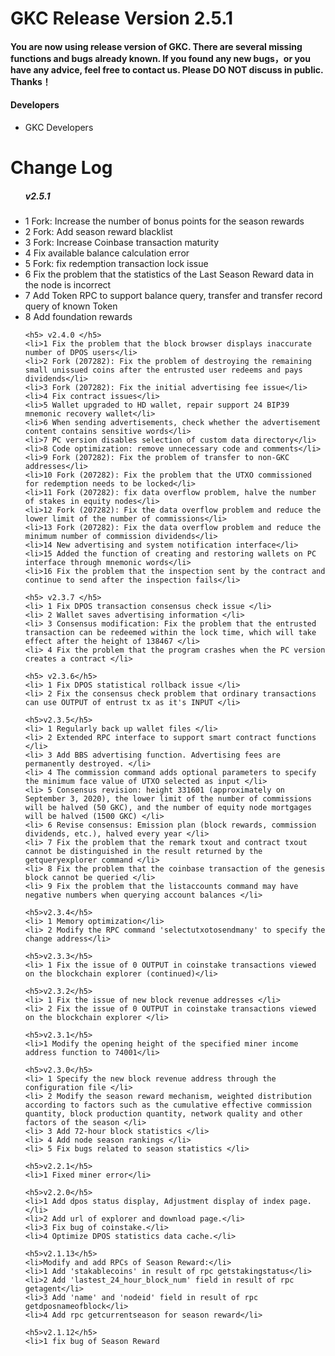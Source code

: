 <h1>GKC Release Version 2.5.1</h1>

<h4>You are now using release version of GKC. There are several missing functions and bugs already known. If you found any new bugs，or you have any advice, feel free to contact us. Please DO NOT discuss in public. Thanks！</h4>


<h4>Developers</h4>
<ul>
	<li>GKC Developers</li>
</ul>

<h1>Change Log</h1>

<ul>
	<h5> v2.5.1 </h5>
	<li>1 Fork: Increase the number of bonus points for the season rewards</li>
	<li>2 Fork: Add season reward blacklist</li>
	<li>3 Fork: Increase Coinbase transaction maturity</li>
	<li>4 Fix available balance calculation error</li>
	<li>5 Fork: fix redemption transaction lock issue</li>
	<li>6 Fix the problem that the statistics of the Last Season Reward data in the node is incorrect</li>
	<li>7 Add Token RPC to support balance query, transfer and transfer record query of known Token</li>
	<li>8 Add foundation rewards</li>

	<h5> v2.4.0 </h5>
	<li>1 Fix the problem that the block browser displays inaccurate number of DPOS users</li>
	<li>2 Fork (207282): Fix the problem of destroying the remaining small unissued coins after the entrusted user redeems and pays dividends</li>
	<li>3 Fork (207282): Fix the initial advertising fee issue</li>
	<li>4 Fix contract issues</li>
	<li>5 Wallet upgraded to HD wallet, repair support 24 BIP39 mnemonic recovery wallet</li>
	<li>6 When sending advertisements, check whether the advertisement content contains sensitive words</li>
	<li>7 PC version disables selection of custom data directory</li>
	<li>8 Code optimization: remove unnecessary code and comments</li>
	<li>9 Fork (207282): Fix the problem of transfer to non-GKC addresses</li>
	<li>10 Fork (207282): Fix the problem that the UTXO commissioned for redemption needs to be locked</li>
	<li>11 Fork (207282): fix data overflow problem, halve the number of stakes in equity nodes</li>
	<li>12 Fork (207282): Fix the data overflow problem and reduce the lower limit of the number of commissions</li>
	<li>13 Fork (207282): Fix the data overflow problem and reduce the minimum number of commission dividends</li>
	<li>14 New advertising and system notification interface</li>
	<li>15 Added the function of creating and restoring wallets on PC interface through mnemonic words</li>
	<li>16 Fix the problem that the inspection sent by the contract and continue to send after the inspection fails</li>

	<h5> v2.3.7 </h5>
	<li> 1 Fix DPOS transaction consensus check issue </li>
	<li> 2 Wallet saves advertising information </li>
	<li> 3 Consensus modification: Fix the problem that the entrusted transaction can be redeemed within the lock time, which will take effect after the height of 138467 </li>
	<li> 4 Fix the problem that the program crashes when the PC version creates a contract </li>

	<h5> v2.3.6</h5>
	<li> 1 Fix DPOS statistical rollback issue </li>
	<li> 2 Fix the consensus check problem that ordinary transactions can use OUTPUT of entrust tx as it's INPUT </li>

	<h5>v2.3.5</h5>
	<li> 1 Regularly back up wallet files </li>
	<li> 2 Extended RPC interface to support smart contract functions </li>
	<li> 3 Add BBS advertising function. Advertising fees are permanently destroyed. </li>
	<li> 4 The commission command adds optional parameters to specify the minimum face value of UTXO selected as input </li>
	<li> 5 Consensus revision: height 331601 (approximately on September 3, 2020), the lower limit of the number of commissions will be halved (50 GKC), and the number of equity node mortgages will be halved (1500 GKC) </li>
	<li> 6 Revise consensus: Emission plan (block rewards, commission dividends, etc.), halved every year </li>
	<li> 7 Fix the problem that the remark txout and contract txout cannot be distinguished in the result returned by the getqueryexplorer command </li>
	<li> 8 Fix the problem that the coinbase transaction of the genesis block cannot be queried </li>
	<li> 9 Fix the problem that the listaccounts command may have negative numbers when querying account balances </li>

	<h5>v2.3.4</h5>
	<li> 1 Memory optimization</li>
	<li> 2 Modify the RPC command 'selectutxotosendmany' to specify the change address</li>
	
	<h5>v2.3.3</h5>
	<li> 1 Fix the issue of 0 OUTPUT in coinstake transactions viewed on the blockchain explorer (continued)</li>

	<h5>v2.3.2</h5>
	<li> 1 Fix the issue of new block revenue addresses </li>
	<li> 2 Fix the issue of 0 OUTPUT in coinstake transactions viewed on the blockchain explorer </li>

	<h5>v2.3.1</h5>
	<li>1 Modify the opening height of the specified miner income address function to 74001</li>

	<h5>v2.3.0</h5>
	<li> 1 Specify the new block revenue address through the configuration file </li>
	<li> 2 Modify the season reward mechanism, weighted distribution according to factors such as the cumulative effective commission quantity, block production quantity, network quality and other factors of the season </li>
	<li> 3 Add 72-hour block statistics </li>
	<li> 4 Add node season rankings </li>
	<li> 5 Fix bugs related to season statistics </li>

	<h5>v2.2.1</h5>
	<li>1 Fixed miner error</li>

	<h5>v2.2.0</h5>
	<li>1 Add dpos status display, Adjustment display of index page.</li>
	<li>2 Add url of explorer and download page.</li>
	<li>3 Fix bug of coinstake.</li>
	<li>4 Optimize DPOS statistics data cache.</li>

	<h5>v2.1.13</h5>
	<li>Modify and add RPCs of Season Reward:</li>
	<li>1 Add 'stakablecoins' in result of rpc getstakingstatus</li>
	<li>2 Add 'lastest_24_hour_block_num' field in result of rpc getagent</li>
	<li>3 Add 'name' and 'nodeid' field in result of rpc getdposnameofblock</li>
	<li>4 Add rpc getcurrentseason for season reward</li>

	<h5>v2.1.12</h5>
	<li>1 fix bug of Season Reward
</ul>
